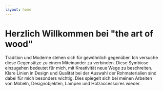 ```yaml
---
layout: home
---
```

# Herzlich Willkommen bei "the art of wood"

Tradition und Moderne stehen sich für gewöhnlich gegenüber.  Ich versuche diese Gegensätze zu einem
Miteinander zu verbinden.  Diese Symbiose einzugehen bedeutet für mich, mit Kreativität neue Wege zu
beschreiten.  Klare Linien in Design und Qualität bei der Auswahl der Rohmaterialien sind dabei für
mich besonders wichtig.  Dies spiegelt sich bei meinen Arbeiten von Möbeln, Designobjekten, Lampen
und Holzaccessoires wieder.
